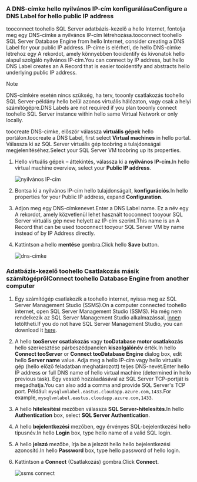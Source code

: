 ### <a name="configure-a-dns-label-for-hello-public-ip-address"></a><span data-ttu-id="948c6-101">A DNS-címke hello nyilvános IP-cím konfigurálása</span><span class="sxs-lookup"><span data-stu-id="948c6-101">Configure a DNS Label for hello public IP address</span></span>

<span data-ttu-id="948c6-102">tooconnect toohello SQL Server adatbázis-kezelő a hello Internet, fontolja meg egy DNS-címke a nyilvános IP-cím létrehozása.</span><span class="sxs-lookup"><span data-stu-id="948c6-102">tooconnect toohello SQL Server Database Engine from hello Internet, consider creating a DNS Label for your public IP address.</span></span> <span data-ttu-id="948c6-103">IP-címe is elérheti, de hello DNS-címke létrehoz egy A rekordot, amely könnyebben tooidentify és kivonatok hello alapul szolgáló nyilvános IP-cím.</span><span class="sxs-lookup"><span data-stu-id="948c6-103">You can connect by IP address, but hello DNS Label creates an A Record that is easier tooidentify and abstracts hello underlying public IP address.</span></span>

> [!NOTE]
> <span data-ttu-id="948c6-104">DNS-címkére esetén nincs szükség, ha terv, tooonly csatlakozás toohello SQL Server-példány hello belül azonos virtuális hálózaton, vagy csak a helyi számítógépre.</span><span class="sxs-lookup"><span data-stu-id="948c6-104">DNS Labels are not required if you plan tooonly connect toohello SQL Server instance within hello same Virtual Network or only locally.</span></span>

<span data-ttu-id="948c6-105">toocreate DNS-címke, először válassza **virtuális gépek** hello portálon.</span><span class="sxs-lookup"><span data-stu-id="948c6-105">toocreate a DNS Label, first select **Virtual machines** in hello portal.</span></span> <span data-ttu-id="948c6-106">Válassza ki az SQL Server virtuális gép toobring a tulajdonságai megjelenítéséhez.</span><span class="sxs-lookup"><span data-stu-id="948c6-106">Select your SQL Server VM toobring up its properties.</span></span>

1. <span data-ttu-id="948c6-107">Hello virtuális gépek – áttekintés, válassza ki a **nyilvános IP-cím**.</span><span class="sxs-lookup"><span data-stu-id="948c6-107">In hello virtual machine overview, select your **Public IP address**.</span></span>

    ![nyilvános IP-cím](./media/virtual-machines-sql-server-connection-steps/rm-public-ip-address.png)

1. <span data-ttu-id="948c6-109">Bontsa ki a nyilvános IP-cím hello tulajdonságait, **konfigurációs**.</span><span class="sxs-lookup"><span data-stu-id="948c6-109">In hello properties for your Public IP address, expand **Configuration**.</span></span>

1. <span data-ttu-id="948c6-110">Adjon meg egy DNS-címkenevet.</span><span class="sxs-lookup"><span data-stu-id="948c6-110">Enter a DNS Label name.</span></span> <span data-ttu-id="948c6-111">Ez a név egy A rekordot, amely közvetlenül lehet használt tooconnect tooyour SQL Server virtuális gép neve helyett az IP-cím szerint.</span><span class="sxs-lookup"><span data-stu-id="948c6-111">This name is an A Record that can be used tooconnect tooyour SQL Server VM by name instead of by IP Address directly.</span></span>

1. <span data-ttu-id="948c6-112">Kattintson a hello **mentése** gombra.</span><span class="sxs-lookup"><span data-stu-id="948c6-112">Click hello **Save** button.</span></span>

    ![dns-címke](./media/virtual-machines-sql-server-connection-steps/rm-dns-label.png)

### <a name="connect-toohello-database-engine-from-another-computer"></a><span data-ttu-id="948c6-114">Adatbázis-kezelő toohello Csatlakozás másik számítógépről</span><span class="sxs-lookup"><span data-stu-id="948c6-114">Connect toohello Database Engine from another computer</span></span>

1. <span data-ttu-id="948c6-115">Egy számítógép csatlakozik a toohello internet, nyissa meg az SQL Server Management Studio (SSMS).</span><span class="sxs-lookup"><span data-stu-id="948c6-115">On a computer connected toohello internet, open SQL Server Management Studio (SSMS).</span></span> <span data-ttu-id="948c6-116">Ha még nem rendelkezik az SQL Server Management Studio alkalmazással, [innen](https://docs.microsoft.com/sql/ssms/download-sql-server-management-studio-ssms) letöltheti.</span><span class="sxs-lookup"><span data-stu-id="948c6-116">If you do not have SQL Server Management Studio, you can download it [here](https://docs.microsoft.com/sql/ssms/download-sql-server-management-studio-ssms).</span></span>

1. <span data-ttu-id="948c6-117">A hello **tooServer csatlakozás** vagy **tooDatabase motor csatlakozás** hello szerkesztése párbeszédpanelen **kiszolgálónév** érték.</span><span class="sxs-lookup"><span data-stu-id="948c6-117">In hello **Connect tooServer** or **Connect tooDatabase Engine** dialog box, edit hello **Server name** value.</span></span> <span data-ttu-id="948c6-118">Adja meg a hello IP-cím vagy hello virtuális gép (hello előző feladatban meghatározott) teljes DNS-nevét.</span><span class="sxs-lookup"><span data-stu-id="948c6-118">Enter hello IP address or full DNS name of hello virtual machine (determined in hello previous task).</span></span> <span data-ttu-id="948c6-119">Egy vessző hozzáadásával az SQL Server TCP-portját is megadhatja.</span><span class="sxs-lookup"><span data-stu-id="948c6-119">You can also add a comma and provide SQL Server's TCP port.</span></span> <span data-ttu-id="948c6-120">Például: `mysqlvmlabel.eastus.cloudapp.azure.com,1433`.</span><span class="sxs-lookup"><span data-stu-id="948c6-120">For example, `mysqlvmlabel.eastus.cloudapp.azure.com,1433`.</span></span>

1. <span data-ttu-id="948c6-121">A hello **hitelesítési** mezőben válassza **SQL Server-hitelesítés**.</span><span class="sxs-lookup"><span data-stu-id="948c6-121">In hello **Authentication** box, select **SQL Server Authentication**.</span></span>

1. <span data-ttu-id="948c6-122">A hello **bejelentkezési** mezőben, egy érvényes SQL-bejelentkezési hello típusnév.</span><span class="sxs-lookup"><span data-stu-id="948c6-122">In hello **Login** box, type hello name of a valid SQL login.</span></span>

1. <span data-ttu-id="948c6-123">A hello **jelszó** mezőbe, írja be a jelszót hello hello bejelentkezési azonosító.</span><span class="sxs-lookup"><span data-stu-id="948c6-123">In hello **Password** box, type hello password of hello login.</span></span>

1. <span data-ttu-id="948c6-124">Kattintson a **Connect** (Csatlakozás) gombra.</span><span class="sxs-lookup"><span data-stu-id="948c6-124">Click **Connect**.</span></span>

    ![ssms connect](./media/virtual-machines-sql-server-connection-steps/rm-ssms-connect.png)
